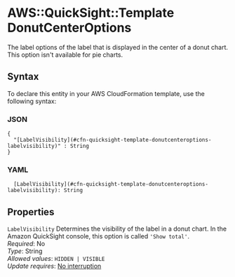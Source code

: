 # AWS::QuickSight::Template DonutCenterOptions<a name="aws-properties-quicksight-template-donutcenteroptions"></a>

The label options of the label that is displayed in the center of a donut chart\. This option isn't available for pie charts\.

## Syntax<a name="aws-properties-quicksight-template-donutcenteroptions-syntax"></a>

To declare this entity in your AWS CloudFormation template, use the following syntax:

### JSON<a name="aws-properties-quicksight-template-donutcenteroptions-syntax.json"></a>

```
{
  "[LabelVisibility](#cfn-quicksight-template-donutcenteroptions-labelvisibility)" : String
}
```

### YAML<a name="aws-properties-quicksight-template-donutcenteroptions-syntax.yaml"></a>

```
  [LabelVisibility](#cfn-quicksight-template-donutcenteroptions-labelvisibility): String
```

## Properties<a name="aws-properties-quicksight-template-donutcenteroptions-properties"></a>

`LabelVisibility` <a name="cfn-quicksight-template-donutcenteroptions-labelvisibility"></a>
Determines the visibility of the label in a donut chart\. In the Amazon QuickSight console, this option is called `'Show total'`\.  
_Required_: No  
_Type_: String  
_Allowed values_: `HIDDEN | VISIBLE`  
_Update requires_: [No interruption](https://docs.aws.amazon.com/AWSCloudFormation/latest/UserGuide/using-cfn-updating-stacks-update-behaviors.html#update-no-interrupt)
